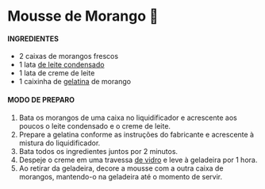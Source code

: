 # Mousse de Morango :strawberry:	

#### INGREDIENTES

- 2 caixas de morangos frescos
- 1 lata [de leite condensado](https://blog.tudogostoso.com.br/cardapios/receitas-faceis/receitas-rapidas-com-leite-condensado/)
- 1 lata de creme de leite
- 1 caixinha de [gelatina](https://blog.tudogostoso.com.br/noticias/como-e-feita-a-gelatina/) de morango

#### MODO DE PREPARO

1. Bata os morangos de uma caixa no liquidificador e acrescente aos poucos o leite condensado e o creme de leite.
2. Prepare a gelatina conforme as instruções do fabricante e acrescente à mistura do liquidificador.
3. Bata todos os ingredientes juntos por 2 minutos.
4. Despeje o creme em uma travessa [de vidro](https://blog.tudogostoso.com.br/dicas-de-cozinha/como-esterilizar-potes-de-vidro/) e leve à geladeira por 1 hora.
5. Ao retirar da geladeira, decore a mousse com a outra caixa de morangos, mantendo-o na geladeira até o momento de servir.